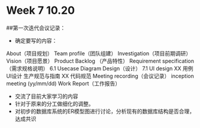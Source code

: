 # Week 7 10.20

##第一次迭代会议记录：

* 确定要写的内容：

About（项目规划）
Team profile（团队组建）
Investigation（项目前期调研）
Vision（项目愿景）
Product Backlog （产品特性）
Requirement specification（需求规格说明）
6.1 Usecase Diagram
Design（设计）
7.1 UI design
XX 用例 UI设计
生产规范与指南
XX 代码规范 
Meeting recording（会议记录）
inception meeting (yy/mm/dd)
Work Report（工作报告）

* 交流了目前大家学习的内容
* 针对于原来的分工做细化的调整。
* 对初步的数据库系统的ER模型图进行讨论，分析现有的数据库结构是否合理，达成共识
